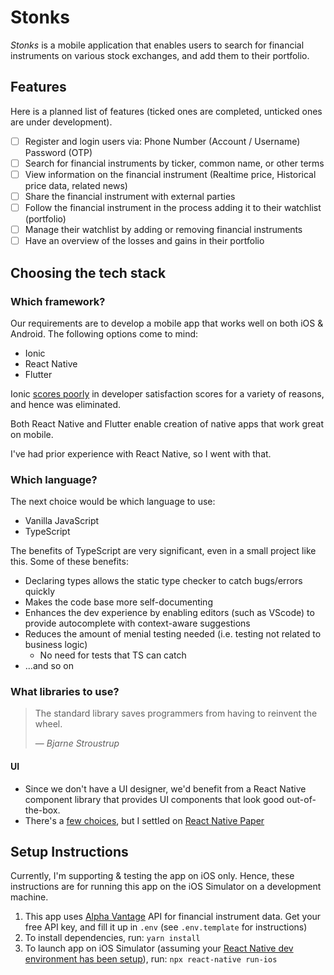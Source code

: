 # Stonks

_Stonks_ is a mobile application that enables users to search for financial instruments on various stock exchanges, and add them to their portfolio.

## Features

Here is a planned list of features (ticked ones are completed, unticked ones are under development).

- [ ] Register and login users via: Phone Number (Account / Username) Password (OTP)
- [ ] Search for financial instruments by ticker, common name, or other terms
- [ ] View information on the financial instrument (Realtime price, Historical price data, related news)
- [ ] Share the financial instrument with external parties
- [ ] Follow the financial instrument in the process adding it to their watchlist (portfolio)
- [ ] Manage their watchlist by adding or removing financial instruments
- [ ] Have an overview of the losses and gains in their portfolio

## Choosing the tech stack

### Which framework?

Our requirements are to develop a mobile app that works well on both iOS & Android. The following options come to mind:

- Ionic
- React Native
- Flutter

Ionic [scores poorly](https://2020.stateofjs.com/en-US/technologies/mobile-desktop/) in developer satisfaction scores for a variety of reasons, and hence was eliminated.

Both React Native and Flutter enable creation of native apps that work great on mobile.

I've had prior experience with React Native, so I went with that.

### Which language?

The next choice would be which language to use:

- Vanilla JavaScript
- TypeScript

The benefits of TypeScript are very significant, even in a small project like this. Some of these benefits:

- Declaring types allows the static type checker to catch bugs/errors quickly
- Makes the code base more self-documenting
- Enhances the dev experience by enabling editors (such as VScode) to provide autocomplete with context-aware suggestions
- Reduces the amount of menial testing needed (i.e. testing not related to business logic)
  - No need for tests that TS can catch
- ...and so on

### What libraries to use?

> The standard library saves programmers from having to reinvent the wheel.
>
> &mdash; <cite>Bjarne Stroustrup</cite>

#### UI

- Since we don't have a UI designer, we'd benefit from a React Native component library that provides UI components that look good out-of-the-box.
- There's a [few choices](https://blog.logrocket.com/react-native-component-libraries-in-2020/), but I settled on [React Native Paper](https://callstack.github.io/react-native-paper/index.html)

## Setup Instructions

Currently, I'm supporting & testing the app on iOS only. Hence, these instructions are for running this app on the iOS Simulator on a development machine.

1. This app uses [Alpha Vantage](https://www.alphavantage.co/) API for financial instrument data. Get your free API key, and fill it up in `.env` (see `.env.template` for instructions)
2. To install dependencies, run: `yarn install`
3. To launch app on iOS Simulator (assuming your [React Native dev environment has been setup](https://reactnative.dev/docs/environment-setup)), run: `npx react-native run-ios`
